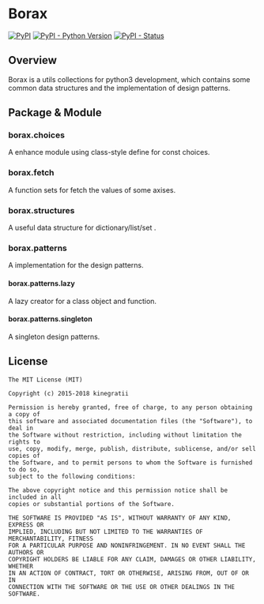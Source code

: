# Borax


[![PyPI](https://img.shields.io/pypi/v/borax.svg)](https://pypi.org/project/borax) 
[![PyPI - Python Version](https://img.shields.io/pypi/pyversions/borax.svg)](https://pypi.org/project/borax)
[![PyPI - Status](https://img.shields.io/pypi/status/borax.svg)](https://github.com/kinegratii/borax)




## Overview

Borax is a utils collections for python3 development, which contains some common data structures and the implementation of design patterns.

## Package & Module

### borax.choices

A enhance module using class-style define for const choices.

### borax.fetch

A function sets for fetch the values of some axises.



### borax.structures

A useful data structure for dictionary/list/set .

### borax.patterns

A implementation for the design patterns.

#### borax.patterns.lazy

A lazy creator for a class object and function.

#### borax.patterns.singleton

A singleton design patterns.

## License

```
The MIT License (MIT)

Copyright (c) 2015-2018 kinegratii

Permission is hereby granted, free of charge, to any person obtaining a copy of
this software and associated documentation files (the "Software"), to deal in
the Software without restriction, including without limitation the rights to
use, copy, modify, merge, publish, distribute, sublicense, and/or sell copies of
the Software, and to permit persons to whom the Software is furnished to do so,
subject to the following conditions:

The above copyright notice and this permission notice shall be included in all
copies or substantial portions of the Software.

THE SOFTWARE IS PROVIDED "AS IS", WITHOUT WARRANTY OF ANY KIND, EXPRESS OR
IMPLIED, INCLUDING BUT NOT LIMITED TO THE WARRANTIES OF MERCHANTABILITY, FITNESS
FOR A PARTICULAR PURPOSE AND NONINFRINGEMENT. IN NO EVENT SHALL THE AUTHORS OR
COPYRIGHT HOLDERS BE LIABLE FOR ANY CLAIM, DAMAGES OR OTHER LIABILITY, WHETHER
IN AN ACTION OF CONTRACT, TORT OR OTHERWISE, ARISING FROM, OUT OF OR IN
CONNECTION WITH THE SOFTWARE OR THE USE OR OTHER DEALINGS IN THE SOFTWARE.
```